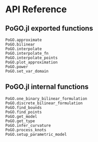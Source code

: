 # API Reference

## PoGO.jl exported functions
```@docs
PoGO.approximate
PoGO.bilinear
PoGO.interpolate
PoGO.interpolate_fn
PoGO.interpolate_points
PoGO.plot_approximation
PoGO.power
PoGO.set_var_domain
```

## PoGO.jl internal functions
```@docs
PoGO.one_binary_bilinear_formulation
PoGO.discrete_bilinear_formulation
PoGO.find_bounds
PoGO.find_points
PoGO.get_model
PoGO.get_type
PoGO.infer_curvature
PoGO.process_knots
PoGO.setup_parametric_model
```
